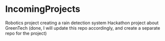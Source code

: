 # IncomingProjects

Robotics project creating a rain detection system
Hackathon project about GreenTech (done, I will update this repo accordingly, and create a separate repo for the project)
